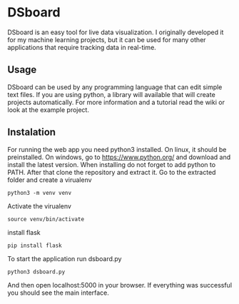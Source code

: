 # DSboard
DSboard is an easy tool for live data visualization. I originally developed it for my machine learning projects, but it can be used for many other applications that require tracking data in real-time.

## Usage
DSboard can be used by any programming language that can edit simple text files. If you are using python, a library will available that will create projects automatically. For more information and a tutorial read the wiki or look at the example project.

## Instalation

For running the web app you need python3 installed. On linux, it should be preinstalled. On windows, go to https://www.python.org/ and download and install the latest version. When installing do not forget to add python to PATH. After that clone the repository and extract it. Go to the extracted folder and create a virualenv

```
python3 -m venv venv
```
Activate the virualenv
```
source venv/bin/activate
```

install flask
```
pip install flask
```

To start the application run dsboard.py
```
python3 dsboard.py
```

And then open localhost:5000 in your browser.
If everything was successful you should see the main interface.

